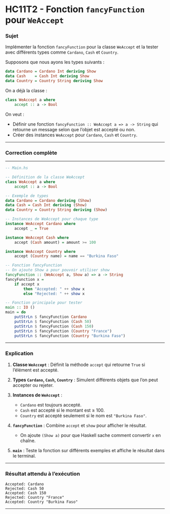 # **HC11T2 - Fonction `fancyFunction` pour `WeAccept`**

### **Sujet**

Implémenter la fonction `fancyFunction` pour la classe `WeAccept` et la tester avec différents types comme `Cardano`, `Cash` et `Country`.

Supposons que nous ayons les types suivants :

```haskell
data Cardano = Cardano Int deriving Show
data Cash    = Cash Int deriving Show
data Country = Country String deriving Show
```

On a déjà la classe :

```haskell
class WeAccept a where
    accept :: a -> Bool
```

On veut :

* Définir une fonction `fancyFunction :: WeAccept a => a -> String` qui retourne un message selon que l’objet est accepté ou non.
* Créer des instances `WeAccept` pour `Cardano`, `Cash` et `Country`.

---

### **Correction complète**

---

```haskell
-- Main.hs

-- Définition de la classe WeAccept
class WeAccept a where
    accept :: a -> Bool

-- Exemple de types
data Cardano = Cardano deriving (Show)
data Cash = Cash Int deriving (Show)
data Country = Country String deriving (Show)

-- Instances de WeAccept pour chaque type
instance WeAccept Cardano where
    accept _ = True

instance WeAccept Cash where
    accept (Cash amount) = amount >= 100

instance WeAccept Country where
    accept (Country name) = name == "Burkina Faso"

-- Fonction fancyFunction
-- On ajoute Show a pour pouvoir utiliser show
fancyFunction :: (WeAccept a, Show a) => a -> String
fancyFunction x =
    if accept x
        then "Accepted: " ++ show x
        else "Rejected: " ++ show x

-- Fonction principale pour tester
main :: IO ()
main = do
    putStrLn $ fancyFunction Cardano
    putStrLn $ fancyFunction (Cash 50)
    putStrLn $ fancyFunction (Cash 150)
    putStrLn $ fancyFunction (Country "France")
    putStrLn $ fancyFunction (Country "Burkina Faso")
```

---

### **Explication**

1. **Classe `WeAccept`** :
   Définit la méthode `accept` qui retourne `True` si l’élément est accepté.

2. **Types `Cardano`, `Cash`, `Country`** :
   Simulent différents objets que l’on peut accepter ou rejeter.

3. **Instances de `WeAccept`** :

   * `Cardano` est toujours accepté.
   * `Cash` est accepté si le montant est ≥ 100.
   * `Country` est accepté seulement si le nom est `"Burkina Faso"`.

4. **`fancyFunction`** :
   Combine `accept` et `show` pour afficher le résultat.

   * On ajoute `(Show a)` pour que Haskell sache comment convertir `x` en chaîne.

5. **`main`** :
   Teste la fonction sur différents exemples et affiche le résultat dans le terminal.

---

### **Résultat attendu à l’exécution**

```
Accepted: Cardano
Rejected: Cash 50
Accepted: Cash 150
Rejected: Country "France"
Accepted: Country "Burkina Faso"
```

---
